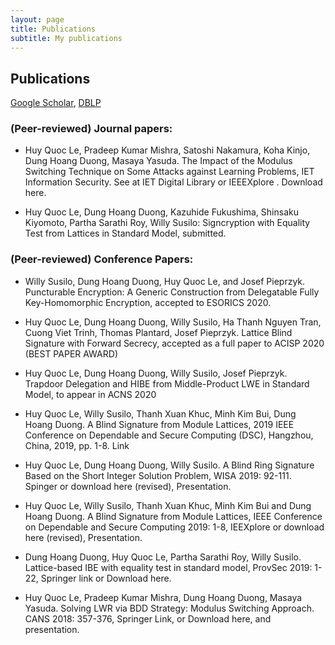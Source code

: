 ```yaml
---
layout: page
title: Publications
subtitle: My publications
---
```


## Publications
[Google Scholar](https://scholar.google.com/citations?user=RsBLTFYAAAAJ&hl=en), [DBLP](https://dblp.org/pers/l/Le:Huy_Quoc.html)


### (Peer-reviewed) Journal papers:
* Huy Quoc Le, Pradeep Kumar Mishra, Satoshi Nakamura, Koha Kinjo, Dung Hoang Duong, Masaya Yasuda. The Impact of the Modulus Switching Technique on Some Attacks against Learning Problems, IET Information Security. See at IET Digital Library or IEEEXplore . Download here.

* Huy Quoc Le, Dung Hoang Duong, Kazuhide Fukushima, Shinsaku Kiyomoto, Partha Sarathi Roy, Willy Susilo: Signcryption with Equality Test from Lattices in Standard Model, submitted.

### (Peer-reviewed) Conference Papers:
* Willy Susilo, Dung Hoang Duong, Huy Quoc Le, and Josef Pieprzyk.  Puncturable Encryption: A Generic Construction from Delegatable Fully Key-Homomorphic Encryption, accepted to ESORICS 2020.

* Huy Quoc Le, Dung Hoang Duong, Willy Susilo, Ha Thanh Nguyen Tran, Cuong Viet Trinh, Thomas Plantard, Josef Pieprzyk. Lattice Blind Signature with Forward Secrecy, accepted as a full paper to ACISP 2020 (BEST PAPER AWARD)

* Huy Quoc Le, Dung Hoang Duong, Willy Susilo, Josef Pieprzyk.  Trapdoor Delegation and HIBE from Middle-Product LWE in Standard Model,  to appear in ACNS 2020

* Huy Quoc Le, Willy Susilo, Thanh Xuan Khuc, Minh Kim Bui, Dung Hoang Duong. A Blind Signature from Module Lattices, 2019 IEEE Conference on Dependable and Secure Computing (DSC), Hangzhou, China, 2019, pp. 1-8. Link

* Huy Quoc Le, Dung Hoang Duong, Willy Susilo. A Blind Ring Signature Based on the Short Integer Solution Problem,  WISA 2019: 92-111.  Spinger or download here (revised), Presentation. 

* Huy Quoc Le, Willy Susilo, Thanh Xuan Khuc, Minh Kim Bui and Dung Hoang Duong. A Blind Signature from Module Lattices, IEEE Conference on Dependable and Secure Computing 2019: 1-8, IEEXplore  or download here (revised), Presentation. 

* Dung Hoang Duong, Huy Quoc Le, Partha Sarathi Roy, Willy Susilo. Lattice-based IBE with equality test in standard model, ProvSec 2019: 1-22, Springer link or Download here.

* Huy Quoc Le, Pradeep Kumar Mishra, Dung Hoang Duong, Masaya Yasuda. Solving LWR via BDD Strategy: Modulus Switching Approach. CANS 2018: 357-376, Springer Link, or Download here, and presentation. 
